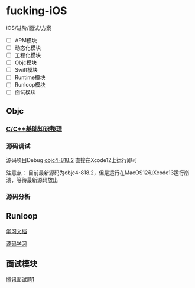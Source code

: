 # fucking-iOS
iOS/进阶/面试/方案

- [ ] APM模块
- [ ] 动态化模块
- [ ] 工程化模块
- [ ] Objc模块
- [ ] Swift模块
- [ ] Runtime模块
- [ ] Runloop模块
- [ ] 面试模块

## Objc
### [C/C++基础知识整理](./Objc/Pre.md)
### 源码调试
源码项目Debug [objc4-818.2](.Objc/objc4-818.2)
直接在Xcode12上运行即可

注意点： 目前最新源码为objc4-818.2，但是运行在MacOS12和Xcode13运行崩溃，等待最新源码放出


### 源码分析

## Runloop

[学习文档](./Runloop/RunloopDocuments.md)

[源码学习](./Runloop/RunloopSourceCode.md)

## 面试模块

[腾讯面试题1](./Review/Tecent1.md)